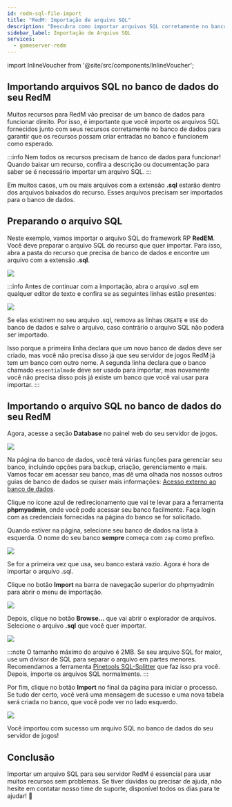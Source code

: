 ```yaml
---
id: redm-sql-file-import
title: "RedM: Importação de arquivo SQL"
description: "Descubra como importar arquivos SQL corretamente no banco de dados do seu RedM para garantir a funcionalidade dos recursos e a integração com o banco de dados → Saiba mais agora"
sidebar_label: Importação de Arquivo SQL
services:
  - gameserver-redm
---
```


import InlineVoucher from '@site/src/components/InlineVoucher';

<InlineVoucher />

## Importando arquivos SQL no banco de dados do seu RedM

Muitos recursos para RedM vão precisar de um banco de dados para funcionar direito. Por isso, é importante que você importe os arquivos SQL fornecidos junto com seus recursos corretamente no banco de dados para garantir que os recursos possam criar entradas no banco e funcionem como esperado.

:::info
Nem todos os recursos precisam de banco de dados para funcionar! Quando baixar um recurso, confira a descrição ou documentação para saber se é necessário importar um arquivo SQL.
:::

Em muitos casos, um ou mais arquivos com a extensão **.sql** estarão dentro dos arquivos baixados do recurso. Esses arquivos precisam ser importados para o banco de dados.

## Preparando o arquivo SQL

Neste exemplo, vamos importar o arquivo SQL do framework RP **RedEM**. Você deve preparar o arquivo SQL do recurso que quer importar. Para isso, abra a pasta do recurso que precisa de banco de dados e encontre um arquivo com a extensão **.sql**.

![](https://github.com/zaphosting/docs/assets/42719082/331d2a3d-0d81-4b39-8ad6-d0aba84ff19c)

:::info
Antes de continuar com a importação, abra o arquivo .sql em qualquer editor de texto e confira se as seguintes linhas estão presentes:

![](https://github.com/zaphosting/docs/assets/42719082/dfc43c55-9918-45e7-99eb-1f70193c0be1)

Se elas existirem no seu arquivo .sql, remova as linhas `CREATE` e `USE` do banco de dados e salve o arquivo, caso contrário o arquivo SQL não poderá ser importado.

Isso porque a primeira linha declara que um novo banco de dados deve ser criado, mas você não precisa disso já que seu servidor de jogos RedM já tem um banco com outro nome. A segunda linha declara que o banco chamado `essentialmode` deve ser usado para importar, mas novamente você não precisa disso pois já existe um banco que você vai usar para importar.
:::

## Importando o arquivo SQL no banco de dados do seu RedM

Agora, acesse a seção **Database** no painel web do seu servidor de jogos.

![](https://github.com/zaphosting/docs/assets/42719082/5f0f81ec-832b-4b9e-a39a-8ec78fd10890)

Na página do banco de dados, você terá várias funções para gerenciar seu banco, incluindo opções para backup, criação, gerenciamento e mais. Vamos focar em acessar seu banco, mas dê uma olhada nos nossos outros guias de banco de dados se quiser mais informações: [Acesso externo ao banco de dados](gameserver-database-external-access.md).

Clique no ícone azul de redirecionamento que vai te levar para a ferramenta **phpmyadmin**, onde você pode acessar seu banco facilmente. Faça login com as credenciais fornecidas na página do banco se for solicitado.

Quando estiver na página, selecione seu banco de dados na lista à esquerda. O nome do seu banco **sempre** começa com `zap` como prefixo.

![](https://github.com/zaphosting/docs/assets/42719082/30fa6041-b94e-4ac8-a3cd-286cca226dba)

Se for a primeira vez que usa, seu banco estará vazio. Agora é hora de importar o arquivo .sql.

Clique no botão **Import** na barra de navegação superior do phpmyadmin para abrir o menu de importação.

![](https://github.com/zaphosting/docs/assets/42719082/c0ca30f0-c520-4a71-843a-296064ba5761)

Depois, clique no botão **Browse...** que vai abrir o explorador de arquivos. Selecione o arquivo **.sql** que você quer importar.

![](https://github.com/zaphosting/docs/assets/42719082/02d09225-a68d-498b-a2bd-df57386ce242)

:::note
O tamanho máximo do arquivo é 2MB. Se seu arquivo SQL for maior, use um divisor de SQL para separar o arquivo em partes menores. Recomendamos a ferramenta [Pinetools SQL-Splitter](https://pinetools.com/split-files) que faz isso pra você. Depois, importe os arquivos SQL normalmente.
:::

Por fim, clique no botão **Import** no final da página para iniciar o processo. Se tudo der certo, você verá uma mensagem de sucesso e uma nova tabela será criada no banco, que você pode ver no lado esquerdo.

![](https://github.com/zaphosting/docs/assets/42719082/5fef5d58-78f1-4b59-bc3e-1e0af2ff981b)

Você importou com sucesso um arquivo SQL no banco de dados do seu servidor de jogos!

## Conclusão

Importar um arquivo SQL para seu servidor RedM é essencial para usar muitos recursos sem problemas. Se tiver dúvidas ou precisar de ajuda, não hesite em contatar nosso time de suporte, disponível todos os dias para te ajudar! 🙂

<InlineVoucher />